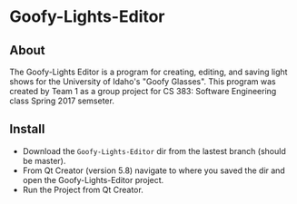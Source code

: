 # Goofy-Lights-Editor

## About
The Goofy-Lights Editor is a program for creating, editing, and saving light shows for the University of Idaho's "Goofy Glasses". This program was created by Team 1 as a group project for CS 383: Software Engineering class Spring 2017 semseter.

## Install
- Download the `Goofy-Lights-Editor` dir from the lastest branch (should be master).
- From Qt Creator (version 5.8) navigate to where you saved the dir and open the Goofy-Lights-Editor project.
- Run the Project from Qt Creator.
